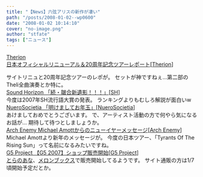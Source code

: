 ```yaml
---
title: "【News】六弦アリスの新作が凄い"
path: "/posts/2008-01-02--wp0600"
date: "2008-01-02 10:14:10"
cover: "no-image.png"
author: "stfate"
tags: ["ニュース"]
---
```


<style type="text/css">
<!--
p {white-space: pre-wrap};
-->
</style>

<a class="topics" href="http://japan.megatherion.com/" target="_blank">Therion 日本オフィシャルリニューアル＆20周年記念ツアーレポート</a><span class="junre">[<a href="http://japan.megatherion.com/" target="_blank">Therion</a>]</span>
<div class="news">サイトリニュと20周年記念ツアーのレポが。
セットが神ですねぇ…第二部のTheli全曲演奏とか特に。</div>
<a class="topics" href="http://sound-horizon.net/" target="_blank">Sound Horizon 「続・皺合新遺影！！！」</a><span class="junre">[<a href="http://sound-horizon.net/" target="_blank">SH</a>]</span>
<div class="news">今度は2007年SH流行語大賞の発表。
ランキングよりもむしろ解説が面白いw</div>
<a class="topics" href="http://nuerosocietia.com/Entry/22/" target="_blank">NueroSocietia 「明けましてお年玉」</a><span class="junre">[<a href="http://nuerosocietia.com/" target="_blank">NueroSocietia</a>]</span>
<div class="news">あけましておめでとうございます。
で、アーティスト活動の方で何やら気になるお話が…
期待して待つとしましょうか。</div>
<a class="topics" href="http://www.archenemy.net/japan/index.php?subaction=showfull&id=1199234594&archive=&start_from=&ucat=1&" target="_blank">Arch Enemy Michael Amottからのニューイヤーメッセージ</a><span class="junre">[<a href="http://www.archenemy.net/japan/" target="_blank">Arch Enemy</a>]</span>
<div class="news">Michael Amottより新年のメッセージが。
今度の日本ツアー、「Tyrants Of The Rising Sun」って名前になるみたいですね。</div>
<a class="topics" href="http://www.vivix.info/g5/" target="_blank">G5 Project 【G5 2007】ショップ販売開始</a><span class="junre">[<a href="http://www.vivix.info/g5/" target="_blank">G5 Project</a>]</span>
<div class="news"><a href="http://www.toranoana.jp/mailorder/article/04/0010/13/81/040010138173.html" target="_blank">とらのあな</a>、<a href="http://shop.melonbooks.co.jp/tsuhan/system/list.php?RATED=15&MAKER_FULL=G5+Project" target="_blank">メロンブックス</a>で販売開始してるようです。
サイト通販の方は1/7頃開始予定だとか。</div>
